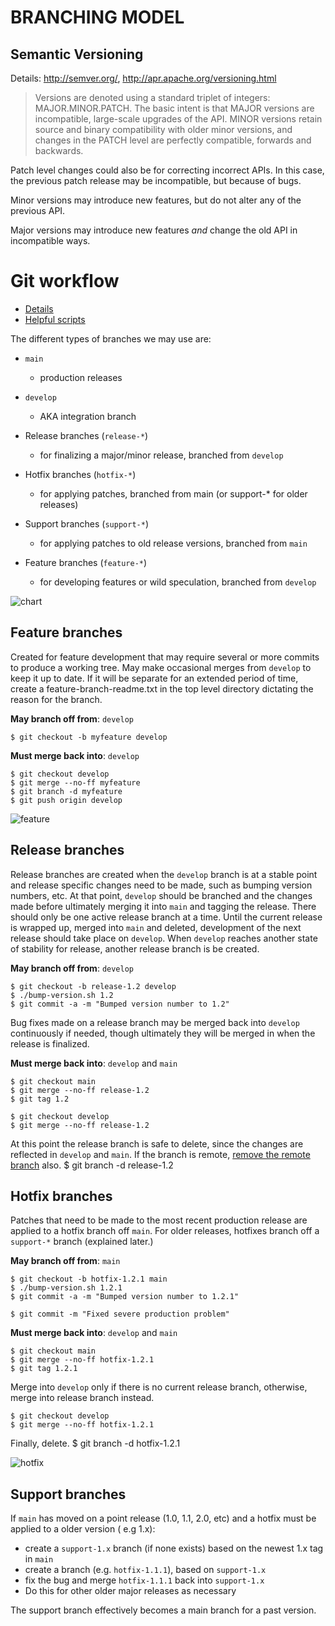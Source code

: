 # BRANCHING MODEL

## Semantic Versioning
Details: http://semver.org/, http://apr.apache.org/versioning.html

> Versions are denoted using a standard triplet of integers: MAJOR.MINOR.PATCH. The basic intent is that MAJOR versions are incompatible, large-scale upgrades of the API. MINOR versions retain source and binary compatibility with older minor versions, and changes in the PATCH level are perfectly compatible, forwards and backwards.


Patch level changes could also be for correcting incorrect APIs. In this case, the previous patch release may be incompatible, but because of bugs.

Minor versions may introduce new features, but do not alter any of the previous API.

Major versions may introduce new features *and* change the old API in incompatible ways.

Git workflow
============
* [Details](http://nvie.com/archives/323/)
* [Helpful scripts](http://github.com/zaach/gitflow)

The different types of branches we may use are:

* `main`
	* production releases
		
* `develop`
	* AKA integration branch
		
* Release branches (`release-*`)
	* for finalizing a major/minor release, branched from `develop`
		
* Hotfix branches (`hotfix-*`)
	* for applying patches, branched from main (or support-* for older releases)
		
* Support branches (`support-*`)
	* for applying patches to old release versions, branched from `main`
		
* Feature branches (`feature-*`)
	* for developing features or wild speculation, branched from `develop`

![chart](https://nvie.com/img/git-model@2x.png)

Feature branches
----------------
Created for feature development that may require several or more commits to produce a working tree. May make occasional merges from `develop` to keep it up to date. If it will be separate for an extended period of time, create a feature-branch-readme.txt in the top level directory dictating the reason for the branch.

**May branch off from**: `develop`
	
	$ git checkout -b myfeature develop

**Must merge back into**: `develop`
	
	$ git checkout develop
	$ git merge --no-ff myfeature
	$ git branch -d myfeature
	$ git push origin develop

![feature](https://nvie.com/img/fb@2x.png)

Release branches
----------------
Release branches are created when the `develop` branch is at a stable point and release specific changes need to be made, such as bumping version numbers, etc. At that point, `develop` should be branched and the changes made before ultimately merging it into `main` and tagging the release. There should only be one active release branch at a time. Until the current release is wrapped up, merged into `main` and deleted, development of the next release should take place on `develop`. When `develop` reaches another state of stability for release, another release branch is be created.

**May branch off from**: `develop`
	
	$ git checkout -b release-1.2 develop
	$ ./bump-version.sh 1.2
	$ git commit -a -m "Bumped version number to 1.2"
	
Bug fixes made on a release branch may be merged back into `develop` continuously if needed, though ultimately they will be merged in when the release is finalized.

**Must merge back into**: `develop` and `main`
	
	$ git checkout main
	$ git merge --no-ff release-1.2
	$ git tag 1.2
	
	$ git checkout develop
	$ git merge --no-ff release-1.2

At this point the release branch is safe to delete, since the changes are reflected in `develop` and `main`. If the branch is remote, [remove the remote branch](http://github.com/guides/remove-a-remote-branch) also.
	$ git branch -d release-1.2
	
Hotfix branches
---------------
Patches that need to be made to the most recent production release are applied to a hotfix branch off `main`.  For older releases, hotfixes branch off a `support-*` branch (explained later.)

**May branch off from**: `main`
	
	$ git checkout -b hotfix-1.2.1 main
	$ ./bump-version.sh 1.2.1
	$ git commit -a -m "Bumped version number to 1.2.1"
	
	$ git commit -m "Fixed severe production problem"
	
**Must merge back into**: `develop` and `main`
	
	$ git checkout main
	$ git merge --no-ff hotfix-1.2.1
	$ git tag 1.2.1
	
Merge into `develop` only if there is no current release branch, otherwise, merge into release branch instead.
	
	$ git checkout develop
	$ git merge --no-ff hotfix-1.2.1
	
Finally, delete.
	$ git branch -d hotfix-1.2.1

![hotfix](https://nvie.com/img/hotfix-branches@2x.png)
	
Support branches
----------------

If `main` has moved on a point release (1.0, 1.1, 2.0, etc) and a hotfix must be applied to a older version ( e.g 1.x):

* create a `support-1.x` branch (if none exists) based on the newest 1.x tag in `main`
* create a branch (e.g. `hotfix-1.1.1`), based on `support-1.x`
* fix the bug and merge `hotfix-1.1.1` back into `support-1.x`
* Do this for other older major releases as necessary
	
The support branch effectively becomes a main branch for a past version.